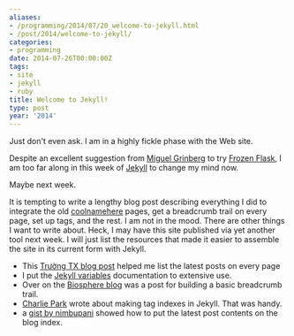 ```yaml
---
aliases:
- /programming/2014/07/20_welcome-to-jekyll.html
- /post/2014/welcome-to-jekyll/
categories:
- programming
date: 2014-07-26T00:00:00Z
tags:
- site
- jekyll
- ruby
title: Welcome to Jekyll!
type: post
year: '2014'
---
```

Just don't even ask. I am in a highly fickle phase with the Web site.
<!--more-->

[Miguel Grinberg]: http://blog.miguelgrinberg.com/
[Frozen Flask]: http://pythonhosted.org/Frozen-Flask/
[Jekyll]: http://jekyllrb.com

Despite an excellent suggestion from [Miguel Grinberg][] to try 
[Frozen Flask][], I am too far along in this week of [Jekyll][] to change 
my mind now.

Maybe next week.

[coolnamehere]: /categories/coolnamehere/

It is tempting to write a lengthy blog post describing everything I did to 
integrate the old [coolnamehere][] pages, get a breadcrumb trail on every
page, set up tags, and the rest. I am not in the mood. There are other
things I want to write about. Heck, I may have this site published via 
yet another tool next week. I will just list the resources that made it 
easier to assemble the site in its current form with Jekyll.

[Trường TX blog post]: https://truongtx.me/2012/12/27/jekyll-create-a-list-of-lastest-posts
[Jekyll variables]: http://jekyllrb.com/docs/variables/
[Biosphere blog]: http://biosphere.cc/software-engineering/jekyll-breadcrumbs-navigation-plugin/
[Charlie Park]: http://charliepark.org/tags-in-jekyll/
[gist by nimbupani]: https://gist.github.com/nimbupani/1421828

* This [Trường TX blog post][] helped me list the latest posts on every page
* I put the [Jekyll variables][] documentation to extensive use.
* Over on the [Biosphere blog][] was a post for building a basic breadcrumb trail.
* [Charlie Park][] wrote about making tag indexes in Jekyll. That was handy.
* a [gist by nimbupani][] showed how to put the latest post contents on the blog
  index.
